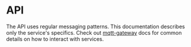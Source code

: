 # API

The API uses regular messaging patterns.
This documentation describes only the service's specifics.
Check out [mqtt-gateway][mqtt-gateway] docs for common details on how to interact with services.

[mqtt-gateway]:https://docs.netology-group.services/mqtt-gateway/index.html
